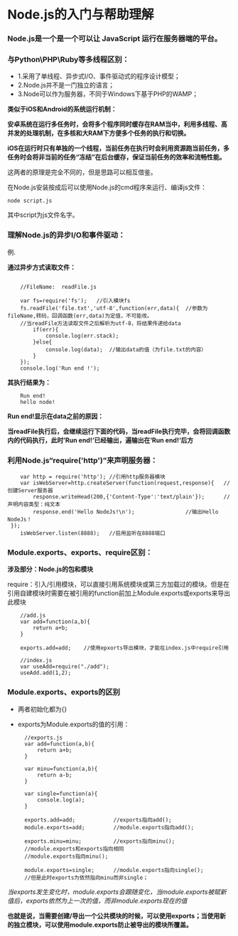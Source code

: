 # Node.js的入门与帮助理解
### Node.js是一个是一个可以让 JavaScript 运行在服务器端的平台。
### 与Python\PHP\Ruby等多线程区别：
* 1.采用了单线程、异步式I/O、事件驱动式的程序设计模型；
* 2.Node.js并不是一门独立的语言；
* 3.Node可以作为服务器，不同于Windows下基于PHP的WAMP；


**类似于iOS和Android的系统运行机制：**
		
**安卓系统在运行多任务时，会将多个程序同时缓存在RAM当中，利用多线程、高并发的处理机制，在多核和大RAM下方便多个任务的执行和切换。**


**iOS在运行时只有单独的一个线程，当前任务在执行时会利用资源跑当前任务，多任务时会将非当前的任务“冻结”在后台缓存，保证当前任务的效率和流畅性能。**

这两者的原理是完全不同的，但是思路可以相互借鉴。

在Node.js安装按成后可以使用Node.js的cmd程序来运行、编译js文件：

`node script.js`

其中script为js文件名字。

### 理解Node.js的异步I/O和事件驱动： 

例.

**通过异步方式读取文件：**

<pre><code>
	//FileName:  readFile.js

	var fs=require('fs');	//引入模块fs
	fs.readFile('file.txt','utf-8',function(err,data){	//参数为fileName,转码，回调函数(err,data)为定值，不可能改。
	//当readFile方法读取文件之后解析为utf-8，将结果传递给data
		if(err){
			console.log(err.stack);
		}else{
			console.log(data);	//输出data的值（为file.txt的内容）
		}
	});
	console.log('Run end !');
</pre></code>

**其执行结果为：**


    	Run end!
    	hello node!
	


**Run end!显示在data之前的原因：**


**当readFile执行后，会继续运行下面的代码，当readFile执行完毕，会将回调函数内的代码执行，此时’Run end!’已经输出，遍输出在‘Run end!‘后方**

### 利用Node.js“require('http')”来声明服务器：

    	var http = require('http');	//引用http服务器模块
    	var isWebServer=http.createServer(function(request,response){	//创建Server服务器
    		response.writeHead(200,{'Content-Type':'text/plain'});		//声明内容类型：纯文本
    		response.end('Hello NodeJs!\n');				//输出Hello NodeJs！
	 });
    	isWebServer.listen(8888);	//启用监听在8888端口					
    
    		


### Module.exports、exports、require区别：
	
**涉及部分：Node.js的包和模块**

require：引入/引用模块，可以直接引用系统模块或第三方加载过的模块。但是在引用自建模块时需要在被引用的function前加上Module.exports或exports来导出此模块

		//add.js
		var add=function(a,b){
			return a+b;
		}					
	
		exports.add=add;	//使用epxorts导出模块，才能在index.js中require引用

		//index.js
		var useAdd=require("./add");
		useAdd.add(1,2);

### Module.exports、exports的区别

* 两者初始化都为{}
* exports为Module.exports的值的引用：
		
	    //exports.js
	    var add=function(a,b){
	    	return a+b;	
	    }
	    
	    var minu=function(a,b){
	    	return a-b;
	    }

		var single=function(a){
			console.log(a);
		}
	    
	    exports.add=add;			//exports指向add();
	    module.exports=add;			//module.exports指向add();

		exports.minu=minu;			//exports指向minu();
		//module.exports和exports指向相同
		//module.exports指向minu();

		module.exports=single;		//module.exports指向single();
		//但是此时exports为依然指向minu而非single；

*当exports发生变化时，module.exports会跟随变化，当module.exports被赋新值后，exports依然为上一次的值，而非module.exports现在的值*

**也就是说，当需要创建/导出一个公共模块的时候，可以使用exports；当使用新的独立模块，可以使用module.exports防止被导出的模块所覆盖。**





